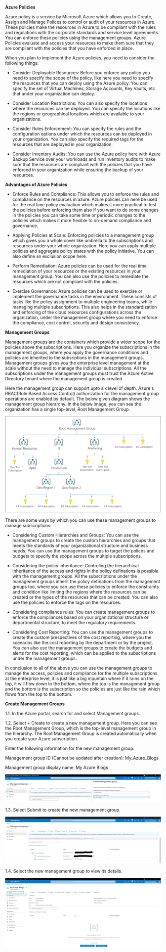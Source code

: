 **Azure Policies**

Azure policy is a service by Microsoft Azure which allows you to Create, Assign and Manage Polices to control or audit of your resources in Azure. These policies make the resources in Azure to be compliant with the rules and regulations with the corporate standards and service level agreements. You can enforce these policies using the management groups. Azure Policies evaluate and access your resources to make them sure that they are compliant with the policies that you have enforced in place.

When you plan to implement the Azure policies, you need to consider the following things:

- Consider Deployable Resources: Before you enforce any policy you need to specify the scope of the policy, like here you need to specify the resources that you can deploy using the Azure policy. You can specify the set of Virtual Machines, Storage Accounts, Key Vaults, etc that under your organization can deploy. 

- Consider Location Restrictions: You can also specify the locations where the resources can be deployed. You can specify the locations like the regions or geographical locations which are available to your organizations.

- Consider Rules Enforcement: You can specify the rules and the configuration options under which the resources can be deployed in your organization. You can also specify the required tags for the resources that are deployed in your organization.

- Consider Inventory Audits: You can use the Azure policy here with Azure Backup Service over your workloads and run inventory audits to make sure that the resources are compliant with the policies that you have enforced in your organization while ensuring the backup of your resources.

**Advantages of Azure Policies**

- Enforce Rules and Compliance: This allows you to enforce the rules and compliance on the resources in azure. Azure policies can here be used for the real time policy evaluation which makes it more practical to test the policies before enforcing them also if you want to do some changes in the policies you can take some time or periodic changes to the policies which makes it more flexible to on-demand compliance and governance.

- Applying Policies at Scale: Enforcing policies to a management group which gives you a whole cover like umbrella to the subscriptions and resources under your whole organization. Here you can apply multiple policies and aggregate policy states with the policy initiative. You can also define an exclusion scope here.

- Perform Remediation: Azure policies can be used for the real time remediation of your resources or the existing resources in your management group. You can also use the policies to remediate the resources which are not compliant with the policies.

- Exercise Governance: Azure policies can be used to exercise or implement the governance tasks in the environment. These consists of tasks like the policy assignment to multiple engineering teams, while managing multiple subscriptions. This also helps in the standardization and enforcing of the cloud resources configurations across the organization, under the management group where you need to enforce the compliance, cost control, security and design consistency.

**Management Groups**

Management groups are the containers which provide a wider scope for the policies above the subscriptions. Here you organize the subscriptions in the management groups, where you apply the governance conditions and policies are inherited to the subsriptions in the management groups. Management groups gives you the enterprise level management at the scale without the need to manage the individual subscriptions. All the subscriptions under the management groups must trust the Azure Active Directory tenant where the management group is created.

Here the management group can support upto six level of depth. Azure's RBAC(Role Based Access Control) authorization for the management group operations are enabled by default. The below given diagram shows the management group hierarchy. In the below image, you can see the organization has a single top-level, Root Management Group.

![Management Group Hierarchy](https://github.com/cloud-devops-enthusiast/Microsoft-Azure/blob/e47e168a795d501a869096d3bd14e3bdef5f9809/Images/management-groups-aa92c04a.png)

There are some ways by which you can use these management groups to manage subscriptions:

- Considering Custom Hierarchies and Groups: You can use the management groups to create the custom hierarchies and groups that meets the standards of your organizational structure and business needs. You can use the management groups to target the polices and budgets to specify the scope across the multiple subscriptions.

- Considering the policy inheritance: Controling the hierarchical inheritance of the access and rights in the policy definations is possible with the management groups. All the subscriptions under the management groups inherit the policy definations from the management groups too, where you can use these policies to enforce the constraints and condition like limiting the regions where the resources can be created or the types of the resources that can be created. You can also use the policies to enforce the tags on the resources.

- Considering compliance rules: You can create management groups to enforce the compliances based on your organizational structure or departmental structure, to meet the regulatory requirements. 

- Considering Cost Reporting: You can use the management groups to create the custom prespectives of the cost reporting, where you the scenarios like the cost reporting by the department or by the project. You can also use the management groups to create the budgets and alerts for the cost reporting, which can be applied to the subscriptions under the management groups.

In conclusion to all of the above you can use the management groups to manage the access, policies and compliance for the multiple subscriptions at the enterprise level, it is just like a big mountain where if it rains on the top, it will flow down to the bottom, where the top is the management group and the bottom is the subscription so the policies are just like the rain which flows from the top to the bottom.

**Create Management Groups**

1.1. In the Azure portal, search for and select Management groups.

1.2. Select + Create to create a new management group. Here you can see the Root Management Group, which is the top-level management group in the hierarchy. The Root Management Group is created automatically when you create your Azure subscription.

Enter the following information for the new management group: 

Management group ID (Cannot be updated after creation): My_Azure_Blogs

Management group display name: My Azure Blogs

![Image1.1](https://github.com/cloud-devops-enthusiast/Microsoft-Azure/blob/58e95d5df76d6e85723ecc08005a35b153136e07/Images/Screenshot%202023-07-11%20232623.png)

1.3. Select Submit to create the new management group.

![Image1.2](https://github.com/cloud-devops-enthusiast/Microsoft-Azure/blob/a4d5b7a5efe4808e10926929b8cf56677bdc6497/Images/Screenshot%202023-07-11%20233936.png)

1.4. Select the new management group to view its details.

![Image1.3](https://github.com/cloud-devops-enthusiast/Microsoft-Azure/blob/9a4ab56709510264cccb3b1a1700e9bec16ad473/Images/Screenshot%202023-07-11%20234139.png)
